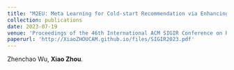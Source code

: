 ```yaml
---
title: "M2EU: Meta Learning for Cold-start Recommendation via Enhancing User Preference Estimation"
collection: publications
date: 2023-07-19
venue: 'Proceedings of the 46th International ACM SIGIR Conference on Research and Development in Information Retrieval (SIGIR)'
paperurl: 'http://XiaoZHOUCAM.github.io/files/SIGIR2023.pdf'
---
```


Zhenchao Wu, **Xiao Zhou**.